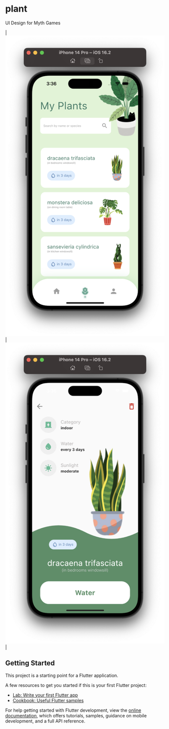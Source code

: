 # plant

UI Design for Myth Games

| ![Ekran Görüntüsü 1](assets/ss1.png) | ![Ekran Görüntüsü 2](assets/ss2.png) |

## Getting Started

This project is a starting point for a Flutter application.

A few resources to get you started if this is your first Flutter project:

- [Lab: Write your first Flutter app](https://docs.flutter.dev/get-started/codelab)
- [Cookbook: Useful Flutter samples](https://docs.flutter.dev/cookbook)

For help getting started with Flutter development, view the
[online documentation](https://docs.flutter.dev/), which offers tutorials,
samples, guidance on mobile development, and a full API reference.
